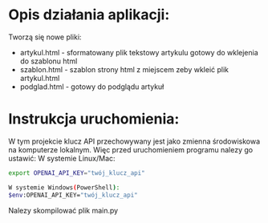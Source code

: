 # Opis działania aplikacji:

Tworzą się nowe pliki: 
- artykul.html - sformatowany plik tekstowy artykulu gotowy do wklejenia do szablonu html
- szablon.html - szablon strony html z miejscem zeby wkleić plik artykul.html
- podglad.html - gotowy do podglądu artykuł

# Instrukcja uruchomienia:

W tym projekcie klucz API przechowywany jest jako zmienna środowiskowa na komputerze lokalnym. Więc przed uruchomieniem programu nalezy go ustawić:
W systemie Linux/Mac:
```bash
export OPENAI_API_KEY="twój_klucz_api"
```
```bash
W systemie Windows(PowerShell):
$env:OPENAI_API_KEY="twój_klucz_api" 
```
Nalezy skompilować plik main.py